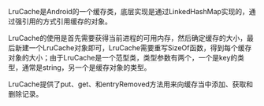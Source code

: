 LruCache是Android的一个缓存类，底层实现是通过LinkedHashMap实现的，通过强引用的方式引用缓存的对象。

LruCache的使用是首先需要获得当前进程的可用内存，然后确定缓存的大小，最后新建一个LruCache对象即可，LruCache需要重写SizeOf函数，得到每个缓存对象的大小；由于LruCache是一个范型类，类型参数有两个，一个是key的类型，通常是string，另一个是缓存对象的类型。



LruCache提供了put、get、和entryRemoved方法用来向缓存当中添加、获取和删除记录。